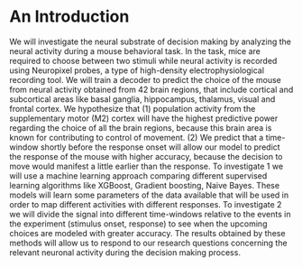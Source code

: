 # An Introduction
We will investigate the neural substrate of decision making by analyzing the neural activity during a mouse behavioral task. In the task, mice are required to choose between two stimuli while neural activity is recorded using Neuropixel probes, a type of high-density electrophysiological recording tool. We will train a decoder to predict the choice of the mouse from neural activity obtained from 42 brain regions, that include cortical and subcortical areas like basal ganglia, hippocampus, thalamus, visual and frontal cortex. We hypothesize that (1) population activity from the supplementary motor (M2) cortex will have the highest predictive power regarding the choice of all the brain regions, because this brain area is known for contributing to control of movement. (2) We predict that a time-window shortly before the response onset will allow our model to predict the response of the mouse with higher accuracy, because the decision to move would manifest a little earlier than the response. To investigate 1 we will use a machine learning approach comparing different supervised learning algorithms like XGBoost, Gradient boosting, Naive Bayes. These models will learn some parameters of the data available that will be used in order to map different activities with different responses. To investigate 2 we will divide the signal into different time-windows relative to the events in the experiment (stimulus onset, response) to see when the upcoming choices are modeled with greater accuracy. The results obtained by these methods will allow us to respond to our research questions concerning the relevant neuronal activity during the decision making process.
